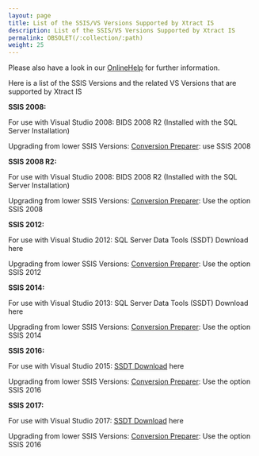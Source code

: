 ```yaml
---
layout: page
title: List of the SSIS/VS Versions Supported by Xtract IS
description: List of the SSIS/VS Versions Supported by Xtract IS
permalink: OBSOLET(/:collection/:path)
weight: 25
---
```


Please also have a look in our [OnlineHelp](https://help.theobald-software.com/en/) for further information.

Here is a list of the SSIS Versions and the related VS Versions that are supported by Xtract IS


**SSIS 2008:**

For use with Visual Studio 2008: BIDS 2008 R2 (Installed with the SQL Server Installation)

Upgrading from lower SSIS Versions: [Conversion Preparer](): use SSIS 2008

**SSIS 2008 R2:**

For use with Visual Studio 2008: BIDS 2008 R2 (Installed with the SQL Server Installation)

Upgrading from lower SSIS Versions: [Conversion Preparer](): Use the option SSIS 2008

**SSIS 2012:**

For use with Visual Studio 2012: SQL Server Data Tools (SSDT) Download here

Upgrading from lower SSIS Versions: [Conversion Preparer](): Use the option SSIS 2012

**SSIS 2014:**

For use with Visual Studio 2013: SQL Server Data Tools (SSDT) Download here

Upgrading from lower SSIS Versions: [Conversion Preparer](): Use the option SSIS 2014

**SSIS 2016:**

For use with Visual Studio 2015: [SSDT Download](https://docs.microsoft.com/en-us/sql/ssdt/download-sql-server-data-tools-ssdt?view=sql-server-2017) here 

Upgrading from lower SSIS Versions: [Conversion Preparer](): Use the option SSIS 2016

**SSIS 2017:** 

For use with Visual Studio 2017: [SSDT Download](https://docs.microsoft.com/en-us/sql/ssdt/download-sql-server-data-tools-ssdt?view=sql-server-2017) here 

Upgrading from lower SSIS Versions: [Conversion Preparer](): Use the option SSIS 2016
